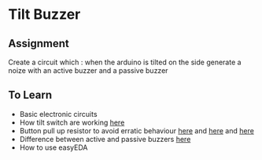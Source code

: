 # Tilt Buzzer  

## Assignment 
Create a circuit which : when the arduino is tilted on the side generate a noize with an active buzzer and a passive buzzer

## To Learn

- Basic electronic circuits 
- How tilt switch are working [here](https://www.youtube.com/watch?v=dh4Ei2aqhQk&list=PL5sYQxMUpgkO_FGrsMmfrqhBuZphBJ6uD&index=8)
- Button pull up resistor to avoid erratic behaviour [here](https://www.youtube.com/watch?v=wxjerCHCEMg) and [here](https://www.youtube.com/watch?v=5vnW4U5Vj0k) and [here](https://learn.sparkfun.com/tutorials/pull-up-resistors/all)
- Difference between active and passive buzzers [here](https://www.youtube.com/watch?v=HBHmCmjDpLA&list=PL5sYQxMUpgkO_FGrsMmfrqhBuZphBJ6uD&index=7)
- How to use easyEDA

